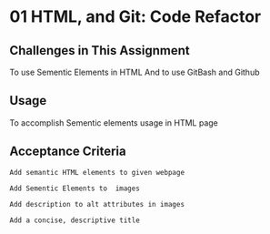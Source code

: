 # 01 HTML, and Git: Code Refactor

## Challenges in This Assignment
To use Sementic Elements in HTML
And to use GitBash and Github


## Usage

To accomplish Sementic elements usage in HTML page



## Acceptance Criteria

```
Add semantic HTML elements to given webpage

Add Sementic Elements to  images

Add description to alt attributes in images

Add a concise, descriptive title
```

